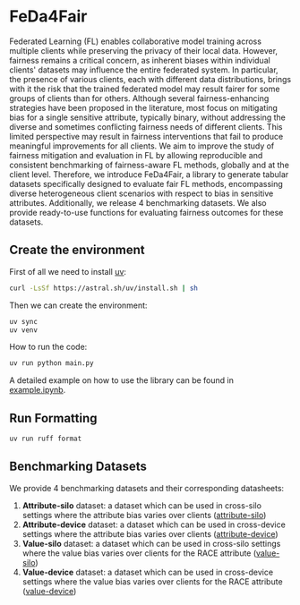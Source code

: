# FeDa4Fair

Federated Learning (FL) enables collaborative model training across multiple clients while preserving the privacy of their local data. However, fairness remains a critical concern, as inherent biases within individual clients' datasets may influence the entire federated system. In particular, the presence of various clients, each with different data distributions, brings with it the risk that the trained federated model may result fairer for some groups of clients than for others. Although several fairness-enhancing strategies have been proposed in the literature, most focus on mitigating bias for a single sensitive attribute, typically binary, without addressing the diverse and sometimes conflicting fairness needs of different clients. This limited perspective may result in fairness interventions that fail to produce meaningful improvements for all clients. We aim to improve the study of fairness mitigation and evaluation in FL by allowing reproducible and consistent benchmarking of fairness-aware FL methods, globally and at the client level. Therefore, we introduce FeDa4Fair, a library to generate tabular datasets specifically designed to evaluate fair FL methods, encompassing diverse heterogeneous client scenarios with respect to bias in sensitive attributes. Additionally, we release 4 benchmarking datasets. We also provide ready-to-use functions for evaluating fairness outcomes for these datasets.
## Create the environment

First of all we need to install [uv](https://github.com/astral-sh/uv):

```bash
curl -LsSf https://astral.sh/uv/install.sh | sh
```

Then we can create the environment:

```bash
uv sync
uv venv
```

How to run the code:

```bash
uv run python main.py
```
A detailed example on how to use the library can be found in [example.ipynb](src/FeDa4Fair/example.ipynb).
## Run Formatting 

```bash
uv run ruff format
```

## Benchmarking Datasets

We provide 4 benchmarking datasets and their corresponding datasheets:
1. **Attribute-silo** dataset: a dataset which can be used in cross-silo settings where the attribute bias varies over clients ([attribute-silo](src/FeDa4Fair/data/cross_silo_attribute_final))
2. **Attribute-device** dataset: a dataset which can be used in cross-device settings where the attribute bias varies over clients ([attribute-device](src/FeDa4Fair/data/cross_device_attribute_final))
3. **Value-silo** dataset: a dataset which can be used in cross-silo settings where the value bias varies over clients for the RACE attribute ([value-silo](src/FeDa4Fair/data/cross_silo_value_final))
4. **Value-device** dataset: a  dataset which can be used in cross-device settings where the value bias varies over clients for the RACE attribute ([value-device](src/FeDa4Fair/data/cross_device_value_final))
